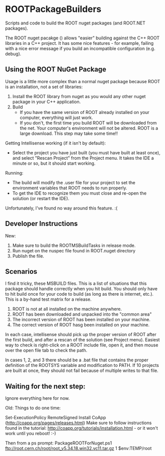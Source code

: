 ROOTPackageBuilders
===================

Scripts and code to build the ROOT nuget packages (and ROOT.NET packages).

The ROOT nuget pacakge () allows "easier" building against the C++ ROOT libraries in a C++ project.
It has some nice features - for example, failing with a nice error message if you build an incompatible configuration (e.g. debug).

Using the ROOT NuGet Package
------------

Usage is a little more complex than a normal nuget package because ROOT is an installation, not a set of libraries:

1. Install the ROOT library from nuget as you would any other nuget package in your C++ application.
2. Build
   - If you have the same version of ROOT already installed on your computer, everything will just work.
   - If you don't, the first time you build ROOT will be downloaded from the net. Your computer's environment
     will not be altered. ROOT is a large download. This step may take some time!!

Getting Intellisense working (if it isn't by default):

- Select the project you have just built (you must have built at least once), and select "Rescan Project" from the Project menu.
It takes the IDE a minute or so, but it should start working.

Running:

- The build will modify the .user file for your project to set the environment variables that ROOT needs to run properly.
- To get the IDE to recognize them you must close and re-open the solution (or restart the IDE).

Unfortunately, I've found no way around this feature. :(

Developer Instructions
------------

New:
1. Make sure to build the ROOTMSBuildTasks in release mode.
2. Run nuget on the nuspec file found in ROOT.nuget directory
3. Publish the file.

Scenarios
---------

I find it tricky, these MSBUILD files. This is a list of situations that this package should handle correctly when you hit build. You should only have to
hit build once for your code to build (as long as there is internet, etc.). This is a by-hand test matrix for a release.

1. ROOT is not at all installed on the machine anywhere.
2. ROOT has been downloaded and unpacked into the "common area"
3. The incorrect version of ROOT has been installed on your machine.
4. The correct version of ROOT hasg been installed on your machine.

In each case, intellisense should pick up the proper version of ROOT after the first build, and after a rescan of the solution (see Project menu).
Easiest way to check is right-click on a ROOT include file, open it, and then mouse over the open file tab to check the path.

In cases 1, 2, and 3 there should be a .bat file that contains the proper definition of the ROOTSYS variable and modification to PATH.
If 10 projects are built at once, they should not fail because of multiple writes to that file.

Waiting for the next step:
--------------
Ignore everything here for now.

Old:
Things to do one time:

Set-ExecutionPolicy RemoteSigned
Install CoApp (http://coapp.org/pages/releases.html) Make sure to follow instructions found in the tutorial: http://coapp.org/tutorials/installation.html - or it won't work until you reboot! :-)

Then from a ps prompt:
PackageROOTForNuget.ps1 ftp://root.cern.ch/root/root_v5.34.18.win32.vc11.tar.gz 1 $env:TEMP/root

